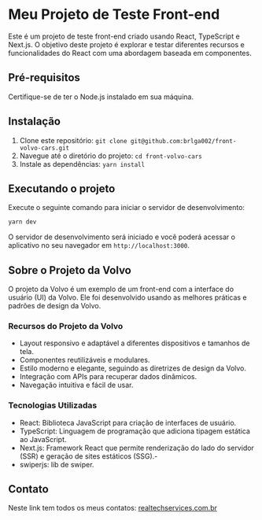 # Meu Projeto de Teste Front-end

Este é um projeto de teste front-end criado usando React, TypeScript e Next.js. O objetivo deste projeto é explorar e testar diferentes recursos e funcionalidades do React com uma abordagem baseada em componentes.

## Pré-requisitos

Certifique-se de ter o Node.js instalado em sua máquina.

## Instalação

1. Clone este repositório: `git clone git@github.com:brlga002/front-volvo-cars.git`
2. Navegue até o diretório do projeto: `cd front-volvo-cars`
3. Instale as dependências: `yarn install`

## Executando o projeto

Execute o seguinte comando para iniciar o servidor de desenvolvimento:

```bash
yarn dev
```

O servidor de desenvolvimento será iniciado e você poderá acessar o aplicativo no seu navegador em `http://localhost:3000`.

## Sobre o Projeto da Volvo

O projeto da Volvo é um exemplo de um front-end com a interface do usuário (UI) da Volvo. Ele foi desenvolvido usando as melhores práticas e padrões de design da Volvo.

### Recursos do Projeto da Volvo

- Layout responsivo e adaptável a diferentes dispositivos e tamanhos de tela.
- Componentes reutilizáveis e modulares.
- Estilo moderno e elegante, seguindo as diretrizes de design da Volvo.
- Integração com APIs para recuperar dados dinâmicos.
- Navegação intuitiva e fácil de usar.

### Tecnologias Utilizadas

- React: Biblioteca JavaScript para criação de interfaces de usuário.
- TypeScript: Linguagem de programação que adiciona tipagem estática ao JavaScript.
- Next.js: Framework React que permite renderização do lado do servidor (SSR) e geração de sites estáticos (SSG).-
- swiperjs: lib de swiper.

## Contato

Neste link tem todos os meus contatos: [realtechservices.com.br](https://realtechservices.com.br)
